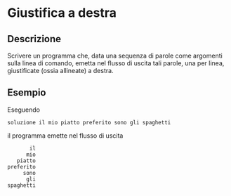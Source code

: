 Giustifica a destra
===================

Descrizione
-----------

Scrivere un programma che, data una sequenza di parole come argomenti sulla
linea di comando, emetta nel flusso di uscita tali parole, una per linea,
giustificate (ossia allineate) a destra.


Esempio
-------

Eseguendo

	soluzione il mio piatto preferito sono gli spaghetti

il programma emette nel flusso di uscita

	       il
	      mio
	   piatto
	preferito
	     sono
	      gli
	spaghetti
